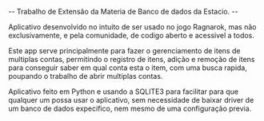 -- Trabalho de Extensão da Materia de Banco de dados da Estacio. --

Aplicativo desenvolvido no intuito de ser usado no jogo Ragnarok, mas não exclusivamente, e pela comunidade, de codigo aberto e acessivel a todos.

 Este app serve principalmente para fazer o gerenciamento de itens de multiplas contas, permitindo o registro de itens, adição e remoção de itens para conseguir saber em qual conta esta o item, com uma busca rapida, poupando o trabalho de abrir multiplas contas.


 Aplicativo feito em Python e usando a SQLITE3 para facilitar para que qualquer um possa usar o aplicativo, sem necessidade de baixar driver de um banco de dados expecifico, nem mesmo de uma configuração previa.